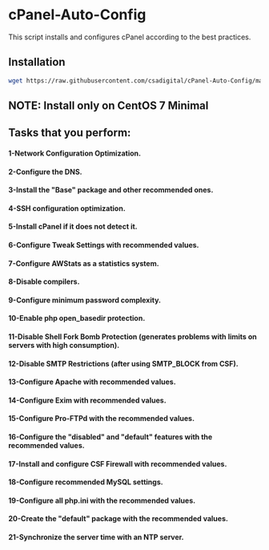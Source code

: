 # cPanel-Auto-Config

This script installs and configures cPanel according to the best practices.

## Installation

```bash
wget https://raw.githubusercontent.com/csadigital/cPanel-Auto-Config/main/install_cpanel.sh -O ./install_cpanel.sh && bash install_cpanel.sh
```

## NOTE: Install only on CentOS 7 Minimal

## Tasks that you perform:

#### 1-Network Configuration Optimization.
#### 2-Configure the DNS.
#### 3-Install the "Base" package and other recommended ones.
#### 4-SSH configuration optimization.
#### 5-Install cPanel if it does not detect it.
#### 6-Configure Tweak Settings with recommended values.
#### 7-Configure AWStats as a statistics system.
#### 8-Disable compilers.
#### 9-Configure minimum password complexity.
#### 10-Enable php open_basedir protection.
#### 11-Disable Shell Fork Bomb Protection (generates problems with limits on servers with high consumption).
#### 12-Disable SMTP Restrictions (after using SMTP_BLOCK from CSF).
#### 13-Configure Apache with recommended values.
#### 14-Configure Exim with recommended values.
#### 15-Configure Pro-FTPd with the recommended values.
#### 16-Configure the "disabled" and "default" features with the recommended values.
#### 17-Install and configure CSF Firewall with recommended values.
#### 18-Configure recommended MySQL settings.
#### 19-Configure all php.ini with the recommended values.
#### 20-Create the "default" package with the recommended values.
#### 21-Synchronize the server time with an NTP server.
